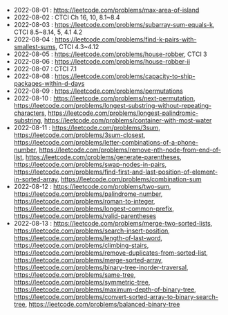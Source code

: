 
* 2022-08-01 : https://leetcode.com/problems/max-area-of-island
* 2022-08-02 : CTCI Ch 16, 10, 8.1~8.4
* 2022-08-03 : https://leetcode.com/problems/subarray-sum-equals-k, CTCI 8.5~8.14, 5, 4.1 4.2
* 2022-08-04 : https://leetcode.com/problems/find-k-pairs-with-smallest-sums, CTCI 4.3~4.12
* 2022-08-05 : https://leetcode.com/problems/house-robber, CTCI 3
* 2022-08-06 : https://leetcode.com/problems/house-robber-ii
* 2022-08-07 : CTCI 7.1
* 2022-08-08 : https://leetcode.com/problems/capacity-to-ship-packages-within-d-days
* 2022-08-09 : https://leetcode.com/problems/permutations
* 2022-08-10 : https://leetcode.com/problems/next-permutation, https://leetcode.com/problems/longest-substring-without-repeating-characters, https://leetcode.com/problems/longest-palindromic-substring, https://leetcode.com/problems/container-with-most-water
* 2022-08-11 : https://leetcode.com/problems/3sum, https://leetcode.com/problems/3sum-closest, https://leetcode.com/problems/letter-combinations-of-a-phone-number, https://leetcode.com/problems/remove-nth-node-from-end-of-list, https://leetcode.com/problems/generate-parentheses, https://leetcode.com/problems/swap-nodes-in-pairs, https://leetcode.com/problems/find-first-and-last-position-of-element-in-sorted-array, https://leetcode.com/problems/combination-sum
* 2022-08-12 : https://leetcode.com/problems/two-sum, https://leetcode.com/problems/palindrome-number, https://leetcode.com/problems/roman-to-integer, https://leetcode.com/problems/longest-common-prefix, https://leetcode.com/problems/valid-parentheses
* 2022-08-13 : https://leetcode.com/problems/merge-two-sorted-lists, https://leetcode.com/problems/search-insert-position, https://leetcode.com/problems/length-of-last-word, https://leetcode.com/problems/climbing-stairs, https://leetcode.com/problems/remove-duplicates-from-sorted-list, https://leetcode.com/problems/merge-sorted-array, https://leetcode.com/problems/binary-tree-inorder-traversal, https://leetcode.com/problems/same-tree, https://leetcode.com/problems/symmetric-tree, https://leetcode.com/problems/maximum-depth-of-binary-tree, https://leetcode.com/problems/convert-sorted-array-to-binary-search-tree, https://leetcode.com/problems/balanced-binary-tree
